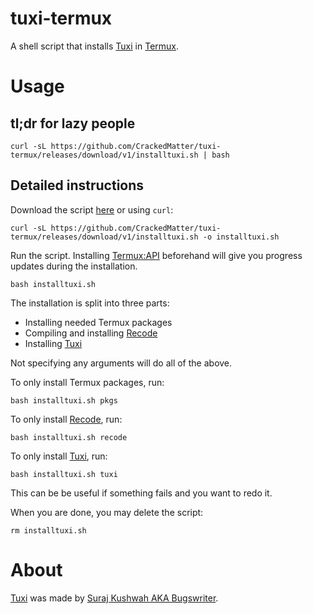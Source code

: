 # tuxi-termux
A shell script that installs [Tuxi](https://github.com/Bugswriter/tuxi) in [Termux](https://termux.com).

# Usage
## tl;dr for lazy people
```
curl -sL https://github.com/CrackedMatter/tuxi-termux/releases/download/v1/installtuxi.sh | bash
```
## Detailed instructions
Download the script [here](https://github.com/CrackedMatter/tuxi-termux/releases/download/v1/installtuxi.sh) or using `curl`:
```
curl -sL https://github.com/CrackedMatter/tuxi-termux/releases/download/v1/installtuxi.sh -o installtuxi.sh
```
Run the script. Installing [Termux:API](https://wiki.termux.com/wiki/Termux:API) beforehand will give you progress updates during the installation.
```
bash installtuxi.sh
```
The installation is split into three parts:
- Installing needed Termux packages
- Compiling and installing [Recode](https://github.com/rrthomas/recode)
- Installing [Tuxi](https://github.com/Bugswriter/tuxi)

Not specifying any arguments will do all of the above.

To only install Termux packages, run:
```
bash installtuxi.sh pkgs
```
To only install [Recode](https://github.com/rrthomas/recode), run:
```
bash installtuxi.sh recode
```
To only install [Tuxi](https://github.com/Bugswriter/tuxi), run:
```
bash installtuxi.sh tuxi
```
This can be be useful if something fails and you want to redo it.

When you are done, you may delete the script:
```
rm installtuxi.sh
```

# About
[Tuxi](https://github.com/Bugswriter/tuxi) was made by [Suraj Kushwah AKA Bugswriter](https://github.com/Bugswriter).
